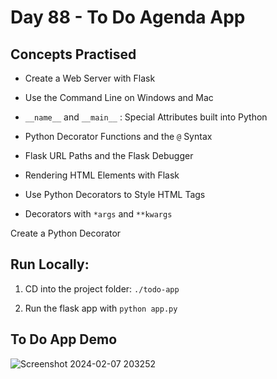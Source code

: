 # Day 88 - To Do Agenda App

## Concepts Practised

- Create a Web Server with Flask
 
- Use the Command Line on Windows and Mac

- `__name__` and `__main__` : Special Attributes built into Python

- Python Decorator Functions and the `@` Syntax
 
- Flask URL Paths and the Flask Debugger

- Rendering HTML Elements with Flask
 
- Use Python Decorators to Style HTML Tags
 
- Decorators with `*args` and `**kwargs`
 
Create a Python Decorator

## Run Locally:

1. CD into the project folder: `./todo-app`

2. Run the flask app with `python app.py`

## To Do App Demo

![Screenshot 2024-02-07 203252](https://github.com/Joseph-bot-prog/day-88-todo-website/assets/142531521/902b7d5b-f593-4990-bfc1-85b113e90805)

